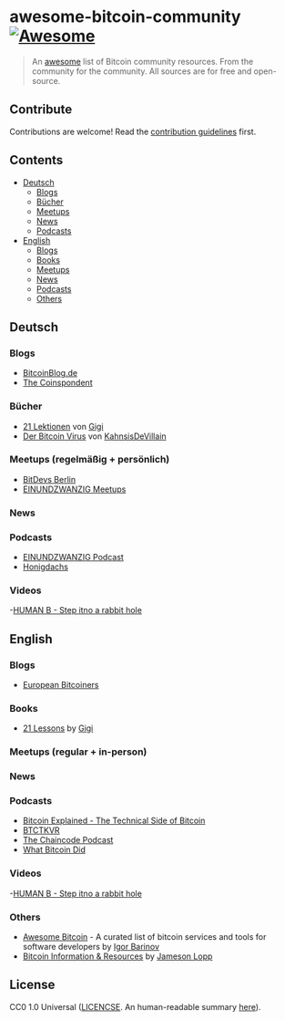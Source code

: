 # awesome-bitcoin-community [![Awesome](https://awesome.re/badge.svg)](https://awesome.re)

> An [awesome](https://github.com/sindresorhus/awesome) list of Bitcoin community resources. From the community for the community. All sources are for free and open-source.

## Contribute

Contributions are welcome! Read the [contribution guidelines](contributing.md) first.

## Contents

- [Deutsch](#deutsch)
   - [Blogs](#blogs)
   - [Bücher](#bücher)
   - [Meetups](#meetups-regelmäßig--persönlich)
   - [News](#news)
   - [Podcasts](#podcasts)
- [English](#english)
   - [Blogs](#blogs-1)
   - [Books](#books)
   - [Meetups](#meetups-regular--in-person)
   - [News](#news-1)
   - [Podcasts](#podcasts-1)
   - [Others](#others)


## Deutsch

### Blogs

- [BitcoinBlog.de](https://bitcoinblog.de/)
- [The Coinspondent](https://coinspondent.de/)

### Bücher

- [21 Lektionen](https://github.com/21-lessons/21-lessons-book-de) von [Gigi](https://github.com/dergigi)
- [Der Bitcoin Virus](https://github.com/BitcoinBeachTravemuende/DerBitcoinVirus) von [KahnsisDeVillain](https://github.com/BitcoinBeachTravemuende/DerBitcoinVirus)

### Meetups (regelmäßig + persönlich) 

- [BitDevs Berlin](https://bitdevs.berlin/)
- [EINUNDZWANZIG Meetups](https://portal.einundzwanzig.space/de/meetup/overview?l=de)

### News

### Podcasts

- [EINUNDZWANZIG Podcast](https://einundzwanzig.space/podcast/)
- [Honigdachs](https://coinspondent.de/honigdachs-der-bitcoin-podcast-aus-leipzig/)

### Videos

-[HUMAN B - Step itno a rabbit hole](https://humanb-film.com/)

## English

### Blogs

- [European Bitcoiners](https://europeanbitcoiners.com/)

### Books

- [21 Lessons](https://github.com/21-lessons/21lessons-book) by [Gigi](https://github.com/dergigi)

### Meetups (regular + in-person)

### News

### Podcasts

- [Bitcoin Explained - The Technical Side of Bitcoin](https://podcasts.google.com/feed/aHR0cHM6Ly9uYWRvYnRjLmxpYnN5bi5jb20vcnNz?sa=X&ved=0CAUQrrcFahcKEwjggfPX6t3_AhUAAAAAHQAAAAAQAQ)
- [BTCTKVR](https://bitcoin-takeover.com/podcast/)
- [The Chaincode Podcast](https://podcast.chaincode.com/)
- [What Bitcoin Did](https://www.whatbitcoindid.com/podcast)

### Videos

-[HUMAN B - Step itno a rabbit hole](https://humanb-film.com/)

### Others

- [Awesome Bitcoin](https://github.com/igorbarinov/awesome-bitcoin) - A curated list of bitcoin services and tools for software developers by [Igor Barinov](https://github.com/igorbarinov) 
- [Bitcoin Information & Resources](https://www.lopp.net/bitcoin-information.html) by [Jameson Lopp](https://www.lopp.net)

## License

CC0 1.0 Universal ([LICENCSE](./LICENSE). An human-readable summary [here](https://creativecommons.org/publicdomain/zero/1.0/)).

